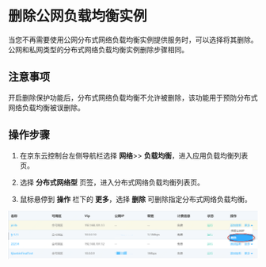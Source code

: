 # 删除公网负载均衡实例

当您不再需要使用公网分布式网络负载均衡实例提供服务时，可以选择将其删除。公网和私网类型的分布式网络负载均衡实例删除步骤相同。

## 注意事项

开启删除保护功能后，分布式网络负载均衡不允许被删除，该功能用于预防分布式网络负载均衡被误删除。

## 操作步骤

 1. 在京东云控制台左侧导航栏选择 **网络**>> **负载均衡**，进入应用负载均衡列表页。

 2. 选择 **分布式网络型** 页签，进入分布式网络负载均衡列表页。

 3. 鼠标悬停到 **操作** 栏下的 **更多**，选择 **删除** 可删除指定分布式网络负载均衡。

 ![删除DNLB实例](../../../../image/Networking/Distributed-Network-Load-Balancer/DNLB-015.png)


